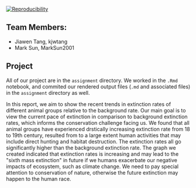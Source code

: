 
[![Reproducibility](https://github.com/espm-157/extinction-marksun_and_jiawen/actions/workflows/main.yml/badge.svg)](https://github.com/espm-157/extinction-marksun_and_jiawen/actions/workflows/main.yml)

## Team Members:

- Jiawen Tang, kjwtang
- Mark Sun, MarkSun2001

## Project

All of our project are in the `assignment` directory.  We worked in the `.Rmd` notebook, and commited our rendered output files (`.md` and associated files) in the `assignment` directory as well.

In this report, we aim to show the recent trends in extinction rates of different animal groups relative to the background rate. Our main goal is to view the current pace of extinction in comparison to background extinction rates, which informs the conservation challenge facing us. We found that all animal groups have experienced drstically increasing extinction rate from 18 to 19th century, resulted from to a large extent human activities that may include direct hunting and habitat destruction. The extinction rates all go significantly higher than the background extinction rate. The graph we created indicated that extinction rates is increasing and may lead to the "sixth mass extinction" in future if we humans exacerbate our negative impacts of ecosystem, such as climate change. We need to pay special attention to conservation of nature, otherwise the future extinction may happen to the human race.


